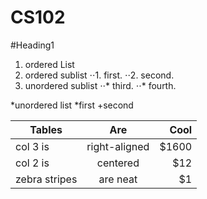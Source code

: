 CS102
=====
#Heading1
1. ordered List
2. ordered sublist
⋅⋅1. first.
⋅⋅2. second.
3. unordered sublist
⋅⋅* third.
⋅⋅* fourth.

*unordered list
*first
+second

| Tables        | Are           | Cool  |
| ------------- |:-------------:| -----:|
| col 3 is      | right-aligned | $1600 |
| col 2 is      | centered      |   $12 |
| zebra stripes | are neat      |    $1 |

